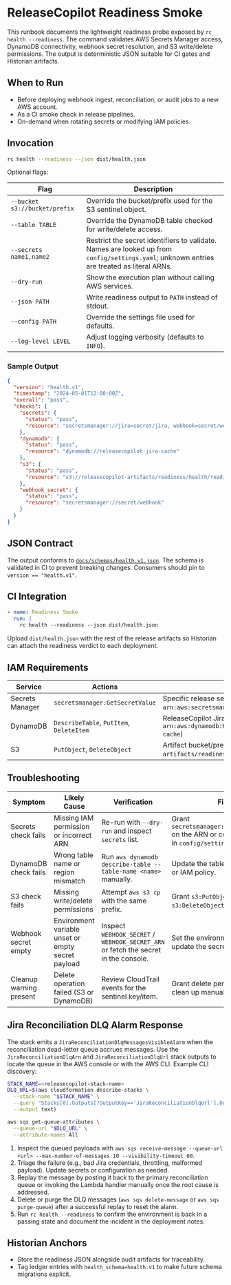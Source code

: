 # ReleaseCopilot Readiness Smoke

This runbook documents the lightweight readiness probe exposed by `rc health --readiness`. The
command validates AWS Secrets Manager access, DynamoDB connectivity, webhook secret resolution, and
S3 write/delete permissions. The output is deterministic JSON suitable for CI gates and Historian
artifacts.

## When to Run

- Before deploying webhook ingest, reconciliation, or audit jobs to a new AWS account.
- As a CI smoke check in release pipelines.
- On-demand when rotating secrets or modifying IAM policies.

## Invocation

```bash
rc health --readiness --json dist/health.json
```

Optional flags:

| Flag | Description |
| ---- | ----------- |
| `--bucket s3://bucket/prefix` | Override the bucket/prefix used for the S3 sentinel object. |
| `--table TABLE` | Override the DynamoDB table checked for write/delete access. |
| `--secrets name1,name2` | Restrict the secret identifiers to validate. Names are looked up from `config/settings.yaml`; unknown entries are treated as literal ARNs. |
| `--dry-run` | Show the execution plan without calling AWS services. |
| `--json PATH` | Write readiness output to `PATH` instead of stdout. |
| `--config PATH` | Override the settings file used for defaults. |
| `--log-level LEVEL` | Adjust logging verbosity (defaults to `INFO`). |

### Sample Output

```json
{
  "version": "health.v1",
  "timestamp": "2024-05-01T12:00:00Z",
  "overall": "pass",
  "checks": {
    "secrets": {
      "status": "pass",
      "resource": "secretsmanager://jira=secret/jira, webhook=secret/webhook"
    },
    "dynamodb": {
      "status": "pass",
      "resource": "dynamodb://releasecopilot-jira-cache"
    },
    "s3": {
      "status": "pass",
      "resource": "s3://releasecopilot-artifacts/readiness/health/readiness/abc123.txt"
    },
    "webhook_secret": {
      "status": "pass",
      "resource": "secretsmanager://secret/webhook"
    }
  }
}
```

## JSON Contract

The output conforms to [`docs/schemas/health.v1.json`](../schemas/health.v1.json). The schema is
validated in CI to prevent breaking changes. Consumers should pin to `version == "health.v1"`.

## CI Integration

```yaml
- name: Readiness Smoke
  run: |
    rc health --readiness --json dist/health.json
```

Upload `dist/health.json` with the rest of the release artifacts so Historian can attach the
readiness verdict to each deployment.

## IAM Requirements

| Service | Actions | Scope |
| ------- | ------- | ----- |
| Secrets Manager | `secretsmanager:GetSecretValue` | Specific release secrets (e.g. `arn:aws:secretsmanager:REGION:ACCOUNT:secret:releasecopilot/*`) |
| DynamoDB | `DescribeTable`, `PutItem`, `DeleteItem` | ReleaseCopilot Jira cache table (e.g. `arn:aws:dynamodb:REGION:ACCOUNT:table/releasecopilot-jira-cache`) |
| S3 | `PutObject`, `DeleteObject` | Artifact bucket/prefix (e.g. `arn:aws:s3:::releasecopilot-artifacts/readiness/*`) |

## Troubleshooting

| Symptom | Likely Cause | Verification | Fix |
| ------- | ------------ | ------------ | --- |
| Secrets check fails | Missing IAM permission or incorrect ARN | Re-run with `--dry-run` and inspect `secrets` list. | Grant `secretsmanager:GetSecretValue` on the ARN or correct the value in `config/settings.yaml`. |
| DynamoDB check fails | Wrong table name or region mismatch | Run `aws dynamodb describe-table --table-name <name>` manually. | Update the table configuration or IAM policy. |
| S3 check fails | Missing write/delete permissions | Attempt `aws s3 cp` with the same prefix. | Grant `s3:PutObject` and `s3:DeleteObject` on the prefix. |
| Webhook secret empty | Environment variable unset or empty secret payload | Inspect `WEBHOOK_SECRET` / `WEBHOOK_SECRET_ARN` or fetch the secret in the console. | Set the environment variable or update the secret payload. |
| Cleanup warning present | Delete operation failed (S3 or DynamoDB) | Review CloudTrail events for the sentinel key/item. | Grant delete permissions or clean up manually. |

## Jira Reconciliation DLQ Alarm Response

The stack emits a `JiraReconciliationDlqMessagesVisibleAlarm` when the reconciliation dead-letter
queue accrues messages. Use the `JiraReconciliationDlqArn` and `JiraReconciliationDlqUrl` stack
outputs to locate the queue in the AWS console or with the AWS CLI. Example CLI discovery:

```bash
STACK_NAME=<releasecopilot-stack-name>
DLQ_URL=$(aws cloudformation describe-stacks \
  --stack-name "$STACK_NAME" \
  --query "Stacks[0].Outputs[?OutputKey=='JiraReconciliationDlqUrl'].OutputValue" \
  --output text)

aws sqs get-queue-attributes \
  --queue-url "$DLQ_URL" \
  --attribute-names All
```

1. Inspect the queued payloads with `aws sqs receive-message --queue-url <url> --max-number-of-messages 10 --visibility-timeout 60`.
2. Triage the failure (e.g., bad Jira credentials, throttling, malformed payload). Update secrets or
   configuration as needed.
3. Replay the message by posting it back to the primary reconciliation queue or invoking the Lambda
   handler manually once the root cause is addressed.
4. Delete or purge the DLQ messages (`aws sqs delete-message` or `aws sqs purge-queue`) after a
   successful replay to reset the alarm.
5. Run `rc health --readiness` to confirm the environment is back in a passing state and document the
   incident in the deployment notes.

## Historian Anchors

- Store the readiness JSON alongside audit artifacts for traceability.
- Tag ledger entries with `health_schema=health.v1` to make future schema migrations explicit.
